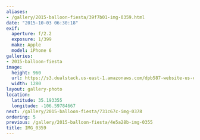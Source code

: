 ```yaml
---
aliases:
- /gallery/2015-balloon-fiesta/39f7b01-img-0359.html
date: "2015-10-03 06:30:18"
exif:
  aperture: f/2.2
  exposure: 1/399
  make: Apple
  model: iPhone 6
galleries:
- 2015-balloon-fiesta
image:
  height: 960
  url: https://s3.dualstack.us-east-1.amazonaws.com/dpb587-website-us-east-1/asset/gallery/2015-balloon-fiesta/39f7b01-img-0359~1280.jpg
  width: 1280
layout: gallery-photo
location:
  latitude: 35.193355
  longitude: -106.59784667
next: /gallery/2015-balloon-fiesta/731c67c-img-0378
ordering: 5
previous: /gallery/2015-balloon-fiesta/4e5a28b-img-0355
title: IMG_0359
---
```

